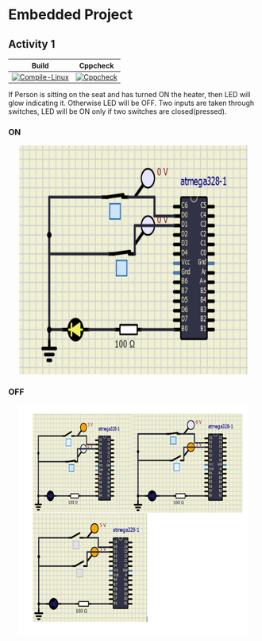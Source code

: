 # Embedded Project
## Activity 1
|Build|Cppcheck|
|:--:|:--:|
|[![Compile-Linux](https://github.com/Archana-Athreya/EmbeddedCProj/actions/workflows/compile.yml/badge.svg)](https://github.com/Archana-Athreya/EmbeddedCProj/actions/workflows/compile.yml)|[![Cppcheck](https://github.com/Archana-Athreya/EmbeddedCProj/actions/workflows/code.yml/badge.svg)](https://github.com/Archana-Athreya/EmbeddedCProj/actions/workflows/code.yml)|

If Person is sitting on the seat and has turned ON the heater, then LED will glow indicating it. Otherwise LED will be OFF. Two inputs are taken through switches, LED will be ON only if two switches are closed(pressed).
### ON
<p align="center">
  <img width="460" height="460" src="https://github.com/Archana-Athreya/EmbeddedCProj/blob/f7028b1600c112159b4dd777bf7dfdb8f333f482/simulation/LEDON.png ">
</p>

### OFF
<p align="center">
  <img width="460" height="460" src="https://github.com/Archana-Athreya/EmbeddedCProj/blob/f7028b1600c112159b4dd777bf7dfdb8f333f482/simulation/LEDOFF.png ">
</p>
